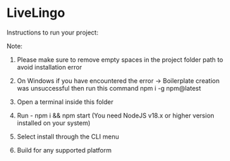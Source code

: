 # LiveLingo

Instructions to run your project:

Note: 
1. Please make sure to remove empty spaces in the project folder path to avoid installation error
2. On Windows if you have encountered the error -> Boilerplate creation was unsuccessful then run this command npm i -g npm@latest

1. Open a terminal inside this folder
2. Run - npm i && npm start (You need NodeJS v18.x or higher version installed on your system)
3. Select install through the CLI menu
4. Build for any supported platform
